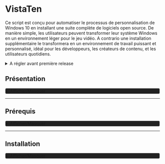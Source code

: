 
# VistaTen

Ce script est conçu pour automatiser le processus de personnalisation de Windows 10 en installant une suite complète de logiciels open source. De manière simple, les utilisateurs peuvent transformer leur système Windows en un environnement léger pour le jeu vidéo.
A contrario une installation supplémentaire le transformera en un environnement de travail puissant et personnalisé, idéal pour les développeurs, les créateurs de contenu, et les utilisateurs quotidiens.
<details>
<summary>A régler avant première release</summary>

1. Installeurs/FoxitPDFReader20232_L10N_Setup_Prom.7z.001 en deux parties à décompresser
2. Faire une version light
3. Reformuler la documentation au propre, en s'inspirant par exemple de l'extrait suivant :

<details>
<summary>Exemple</summary>
Pour démarrer avec le script de personnalisation de Linux Mint, suivez ces étapes simples :

1. Téléchargez le script sur votre machine Linux Mint.
2. Rendez le script exécutable avec la commande : `chmod +x custom-linux-mint.sh`.
3. Exécutez le script avec : `./custom-linux-mint.sh`.

</details>
</details>

## Présentation

<details style="background-color: #222222; border: 1px solid #ccc; border-radius: 4px;">
<summary>Afficher/Masquer</summary>

### Fonctionnalités

- **Installation Semi-Automatique** : Déployez votre environnement personnalisé avec le minimum d'intervention manuelle.
- **Suite Complète** : Le script inclut une suite minimale, idéal pour les joueurs de jeux-vidéos.
- **Suite Complète** : Le script inclut des logiciels pour le développement, la bureautique, le multimédia, et plus encore.
- **Open Source** : Tous (ou prou) les logiciels installés sont open source, garantissant transparence et respect de la vie privée.
- **Thème Préconfiguré** : Profitez d'un thème sobre et fonctionnel, conçu pour une expérience utilisateur optimale.

### Liste de logiciels

Une liste non exhaustive des logiciels inclus dans ce script :

- **Développement**: Codium, Git
- **Bureautique**: LibreOffice, Thunderbird
- **Multimédia**: GIMP, Kodi
- **Internet**: Vivaldi, FileZilla
- ...et beaucoup d'autres !

### Contributions

Les contributions sont les bienvenues ! Si vous avez des suggestions ou des améliorations, n'hésitez pas à soumettre une pull request ou à ouvrir une issue.

### License

Distribué sous la licence GPLv3. Voir `LICENSE` pour plus d'informations.
</details>

___________________________________________________________________________

## Prérequis

<details style="background-color: #222222; border: 1px solid #ccc; border-radius: 4px;">
<summary>Afficher/Masquer</summary>
Une installation fraîche de Windows 10 (si vous voulez un dual boot avec un OS Linux il faut installer windows en premier).
</details>

___________________________________________________________________________

## Installation

<details style="background-color: #222222; border: 1px solid #ccc; border-radius: 4px;">
<summary>Afficher/Masquer</summary>
0 Utilitaires  basiques
copiez "Outils" dans
C:\Program Files
Créez 4 dossier de téléchargement dans le dossier "Téléchargements"
Téléchargements navigateur
Téléchargements JD
Téléchargements torrent
Téléchargements ferdium

dans "Installeurs" installez nexus dock, copiez "wsbackup.wbk" dans
C:\Users\Public\Documents\Winstep
et importez les réglages dans l' avant dernière fenêtre d'options avec le bouton "Restaurer"
Installez également "JDownloaderSetup.exe", "FoxitPDFReader20232_L10N_Setup_Prom.exe" et "pCloud_Windows_3.11.17_x64.exe"
C:\Program Files (x86)\Foxit Software\Foxit PDF Reader

Dans jdownloader faire l'importation des options : dans 'Fichier choisissez "Export/Import" et "Importez les paramètres" et choisissez "JD2-Dark-Theme.jd2backup",
Pensez à corriger le chemin de téléchargements.

___________________________________________________________________________

Attention JE VOUS D2CONSEILLE de Déplacer le dossier utilisateur sur une autre partition, si vous devez passer par un shell ça va foutre en l'air vos liens système et niquer possiblement d'autre processus côté back, ewindows c'est de la merde.

___________________________________________________________________________

2 Chocolatey

Ouvrez powershell en administrateur avec 'Win+X' Puis 'A' :
Get-ExecutionPolicy
puis :
Set-ExecutionPolicy Bypass -Scope Process -Force; [System.Net.ServicePointManager]::SecurityProtocol = [System.Net.ServicePointManager]::SecurityProtocol -bor 3072; iex ((New-Object System.Net.WebClient).DownloadString('<https://chocolatey.org/install.ps1>'))

Ensuite lancez "install executer en tant qu'administrateur.bat" via 'clic droit' "executer en mode administrateur"

___________________________________________________________________________

3 Debloater et shutup10

Ouvrez powershell en administrateur 'WIN+X' puis 'A'

puis
Set-ExecutionPolicy Unrestricted -Force

puis
cd "C:\Program Files\Outils\Windows10Debloater"
copiez le chemin où se trouve Windows10Debloater

puis
./Windows10DebloaterGUI.ps1

Et choisissez ce que vous voulez nettoyer.
Chez moi
"Remove All Bloatware"
"Disable Cortana"
"Stop Edge PDF Takeover"
"Uninstall OneDrive"
"Disable Telemetry/Tasks"
"Enable dark theme"

Fermez la fenêtre et le powershell,
dans
C:\Program Files\Outils
lancez "OSU10.exe"
Aller dans "Actions" et choisir "Appliquer tous les paramètres recommandés", puis "OUI"
Fermez et choisissez "Redémarrer le système".

___________________________________________________________________________

4 Winget
Installez le depuis le microsoft store (recherche "winget" et choisissez "Programme d'installation d'application"
Redémmarez
Commande pour lister les dépôts :
winget search | sort

Dans le powershell en administrateur, importez les pré réglages avec :
winget import --accept-package-agreements --accept-source-agreements "C:\Program Files\Outils\winget.txt"
Ensuite dans un powershell non admin le refaire
Le faire au moins 2x de suite pour être sûr d'avoir tout récupéré, en ce moment se relance seulement portmaster

Facultatif, si vous voulez exporter votre propre liste d'app :
winget export "C:\Program Files\Outils\winget.txt"

et la radio à installer depuis
<https://apps.microsoft.com/store/detail/9WZDNCRDR0C2?hl=fr-fr&gl=FR>

dans
C:\Program Files\Outils
Lancez Mes_Drivers_3.0.4.exe et faites les installations de drivers

Et lancez imageGlass depuis le menu et faite les confirmations du premier démarrage, mettez le par défaut quand demandé.

___________________________________________________________________________

5 Lecteur PDF

Pour Foxit reader ouvrez-le, avec la commande :
"C:\Program Files (x86)\Foxit Software\Foxit PDF Reader\FoxitPDFReader.exe"
Choisir "set as default pdf reader"
Aller dans File/Preferences
"Language" et cochez "Use system local language" puis "OK" et "Restart Now"
Aller dans Fichiers/Préférences
Dans "Accessibilité
Cocher "Remplacer les couleurs du document"
Cocher "Couleur personnalisé"
Mettre arrière-plan de page en noir
Mettre texte du document en blanc
Aller dans l'onglet "Général"
Tout en bas tout décocher dans l'encadré "Démarrage de l'application"
Cocher "Désactiver toutes les fonctionnalités qui exigent une connexion à internet"
Cliquer sur "OK" et quitter
Allez en haut à gauche, Fichier, Apparence, et choisir "sombre"

___________________________________________________________________________

6 Cmder

Ouvrez Cmder, allez dans les options avec 'Win+Alt+P"

Allez dans General>Confirm et décochez le dernier de la liste (dans miscellaneous) :
"Show '...brought ConEmu OnTop. Revert?' confirmation box

ans cliquez sur "Save settings"

Redémmarez

après reboot faire une màj avec
clink update

Win+Alt+P et aller dans "General/Confirm"
et décochez en bas "Show`...brought ConEmu OnTop. Revert ?` confirmation box.

Ensuite
dans "General" aller à "Choose your startup task" et mettez
{Shells::cmd (Admin)}

___________________________________________________________________________

7 Démmarage rapide

Je recommande aussi de désactiver le démarrage rapide de windows, ou plutôt c'est indispensable si vous comptez avoir plusieur OS sur votre ordinateur.

Allez dans les options d'arrêt avec la commande
%windir%\system32\control.exe /name Microsoft.PowerOptions /page pageGlobalSettings

ou en allant dans
Panneau de configuration\Matériel et audio\Options d’alimentation\Paramètres système

Cliquez sur "Modifier les paramètres actuellement non disponibles"
Décochez le bouton "Activer le démarrage rapide (recommandé)" puis sur "Enregistrer les modifications"

___________________________________________________________________________

8 Icone et souris

Allez dans
C:\Program Files\Outils\icones\Souris theme la capitaine
'Clic droit' sur "install.inf" et "Installer"
Ensuite clic droit sur le bureau et choisissez "personnaliser", puis dans "Thèmes" et
cliquez sur "Curseur de la souris"
Pointez le fichier "install.inf" se trouvant dans le dosier "souris"
Dans l'onglet "Pointeurs" choisissez dans "Modèles" le thème "Capitaine Cursors"
Dans l'onglet "Options du pointeur" décochez "Améliorer la précision du pointeur"
Profitez en pour régler la vitesse de vottre souris si besoin (800 dps est bien en passant
si vous avez un logiciel tier)
Cliquez sur "Appliquer" et "OK"

"C:\Program Files\Outils\icones\7tsp GUI v0.6(2019).exe"
cliquez sur "ajouter un pack" et dans
C:\Program Files\Outils\icones
Choisissez "7TSP Kora"
Ensuite cliquez sur "Démarrage" en bas à droite.
L'ordi redémmarre avec les nouvelles icones.

___________________________________________________________________________

9 Menu démarrer

Et faites un backup de menu démarrer start menu

C:\ProgramData\Microsoft\Windows\Start Menu

%USERPROFILE%\AppData\Roaming\Microsoft\Windows\Start Menu
dans
C:\Program Files\Outils\Backup Menu demarrer

Ensuite pouvez nettoyer la liste des applications sans craintes dans les deux dossiers.

___________________________________________________________________________

10 Explorateur de fichiers
Pour revenir à un affichage plus conventionnel, sans groupes, cliquez du bouton droit sur une zone inoccupée de l’explorateur de fichiers, pointez Regrouper par et cliquez sur (aucun) :

Pour avoir un menu à l'ancienne et des fenêtres d'explorateur plus sobres, dans "StartIsBack"
%USERPROFILE%\Desktop\Windows CALM\StartIsBack
lancez "StartIsBack-2.9.17.0"

Pour rechanger des options c'est dans
C:\Program Files\Outils
StartIsBackCfg.exe
Lancez le

Menu démarrer
Ne cocher que "Rechercher dans les programmes et les paramètres.
Cacher tous les élements de la colonne de droite sauf votre nom d'utilisateur, panneau de configuration et paramètres

Menu Apparence
Le 2e
Le 1e
Le 1e
Tout décocher
Allez dans (en bas) "personnaliser la barre des tâches" et cocher "Centrer les icones dans la barre des taches"

Règle d'affichage
Ne cocher que "L'afficher sur la barre des tâches principales"

Avancé
Ne cocher que "Activer les animations du menu Démarrer et de la barre des tâches"

A propos
Mises à jour : ne jamais vérifier.

Fermez le logiciel

Puis 'clic droit' sur la barre de menu, "Paramètres de la barre des tâches"

Cochez
"Utilisez des petits boutons dans la barre des tâches
Et position de la barre des tâches, choisissez "En Haut"
Décochez "Afficher les actualités et les centres d'intérêt dans la barre des tâches"

Puis 'clic droit' sur la barre de menu, décochez "Afficher le bouton Cortana"
Puis 'clic droit' sur la barre de menu, "Rechercher" et choisissez "Masquée"

Puis 'clic droit' sur un endroit vide du bureau, "Personnaliser"

Allez dans Couleur et "Choisissez votre couleur" = Sombre
Descendez la fenêtre jusqu'à "Couleurs Windows" et cliquez sur "Couleur personnalisée"
"Plus"
et entrez
`#191919``
Puis "OK"

Cochez (juste en dessous) :
Démarrer,barre des tâches et centre de notifications
Barre de titre et bordures de fenêtres

___________________________________________________________________________

11 OldNewExplorer
___________________________________________________________________________

Dans
C:\Program Files\Outils\OldNewExplorer
 lancer "OldNewExplorerCfg.exe"

Cocher seulement

Use classical drive grouping in This PC
Use command bar instead of Ribbon
Hide caption text in File Explorer windows
Hide caption icon in File Explorer windows
Show status bar

puis "Install"

___________________________________________________________________________

12 Avoir les permissions sur les fichiers

Allez dans

C:\Program Files\Outils\EcMenu
Lancez EcMenu_x64.exe

Tout en bas
cochez "Prendre possession" dans "Menu contextuel des dossiers" et "Menu contextuel des fichiers"
Cliquez sur l'icone de souris avec un "+" vert en haut à gauche, et fermez.

___________________________________________________________________________

13 Enlever la barre de commande

Allez dans
%windir%\Resources\Themes\Aero\Shell\NormalColor

C'est le thème par défaut, changez le répertoire si vous en utilisez un autre (il sont généralement déjà patchés).
Copiez "shellstyle.dll" sur votre bureau

Dans
C:\Program Files\Outils\Resource Hacker
Lancez ResourceHacker.exe, puis 'CTRL+0'

Allez dan
%windir%\Resources\Themes\Aero\Shell\NormalColor
C'est le thème par défaut, changez le répertoire si vous en utilisez un autre (il sont généralement déjà patchés).
et choisissez shellstyle.dll sur le bureau

Allez dans
UIFILE > 1 : 1033

'CTRL+F' et copiez
<style resid="FolderBandStyle">

Juste en dessous de la ligne copiez :
<Element padding="rect(0rp,0rp,0rp,-35rp)"/>

F5 pour lancer la compilation
dans la fenêtre de ressource hacker, allez dans File/save as et sauvez le ailleurs.

et CTRL + S pour sauvegarder, il créera une archive "shellstyle_original.dll" sur le bureau.

Allez dans
%windir%\Resources\Themes\Aero\Shell\NormalColor
Clic droit sur shellstyle.dll et "Prendre possession"
renommez shellstyle.dll en shellstyle_default.dll

Et copiez le nouveau shellstyle.dll

Ensuite lancez cmder
taskkill /f /im explorer.exe
puis relancer l'explorateur de fichier avec
start explorer.exe

Ensuite dans l'explorateur de fichier on va cacher la 2e barre d'état :
'Alt' le menu apparaît,on va dans "Outils/Options des dossiers..." allez dans l'onglet "Affichage",
et décochez "Afficher la barre d'état".

14 Derniers réglages

Dans l'explorateur de fichiers clic droit sur "Accès rapide" dans la navbar à gauche et "Options"
Décochez "Afficher les dossiers récemment utilisés dans Accès rapide"

Dans Cmder en mode administrateur

C:\ProgramData\chocolatey\lib\mpv.install\tools\mpv-install.bat

Dans la fenêtre qui s'ouvre choisir "Configurer les programmes par défaut"

Courrier = Thunderbird

Lecteur de musique = foobar2000

Visionneuse de photo = ImageGlass

Lecteur vidéo = mpv

Naviguateur web = Vivaldi

15 Le theme

https://www.deviantart.com/niivu/art/Installing-Windows-Themes-UPDATED-708835586
https://www.deviantart.com/niivu/art/ARC-X-for-Windows-10-772549960

le theme ARC X marche pour windows 10

pour voir la version 'Win+R' puis 'winver'

sinon pour le theme j'utilise "ThemeTool.exe" de https://github.com/namazso/SecureUxTheme

Allez dans C:\Program Files\Outils\theme\ARC X
Dans BIB3 for Windows copiez les fichiers dans
Windows/Resources/Themes

Lancez "ThemeTool.exe" en admin via clic droit,
Cochez tout sauf "ignore color"
chosisissez "Arc Dark" puis "Patch & Apply"
Dans l'encadré "Installation"
Cochez tout sauf "Hook explorer(!)", puis "Install"

Ca redémmare

Relancez "ThemeTool.exe" en admin via clic droit,
Cochez tout sauf "ignore color"
chosisissez "Arc Dark" puis "Patch & Apply"
Dans l'encadré "Installation"
Cochez tout sauf "Hook explorer(!)", puis "Install"

l'install est faite proprement

15 Finalité finale

afficher les extensions
Dans l'explorateur de fichiers, alt pour faire apparaitre la barre de menu puis outils/ "Options de dossiers", "Affichage"
et décochez "Masquer les extensions de fichiers dont le type est connu"

déplacer ear trumpet aussi
Dans la barre du haut allez dans le sous menu masqué et remplacer l'icone du son par celle de ear trumpet
</details>

___________________________________________________________________________

## Todo

<details style="background-color: #222222; border: 1px solid #ccc; border-radius: 4px;">
<summary>Afficher/Masquer</summary>

1. Faire un script de customisation pour une nouvelle session
2. Faire un script pour rétablir les customisations de thème après une upgrade hasardeuse
3. Corriger le lien des MDP de Vivaldi, et ajouter les options corrigées de ~/.config/vivaldi à l'archive
4. Supprimer du .hidden le dossier Games
5. Refaire le lisez-moi
6. Faire la liste de toutes les applications
7. Faire une application simple pour changer sa version de Java

</details>

___________________________________________________________________________

## Auteurs

- [Harry RICHMOND](https://github.com/RogerBytes)
